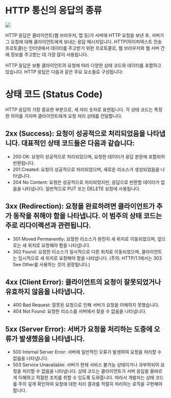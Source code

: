 # HTTP 통신의 응답의 종류

![](https://velog.velcdn.com/images/adultlee/post/d89030bd-5dbd-4486-8915-638a3a5db499/image.png)

HTTP 응답은 클라이언트(웹 브라우저, 앱 등)가 서버에 HTTP 요청을 보낸 후, 서버가 그 요청에 대해 클라이언트에게 보내는 응답 메시지입니다. HTTP(하이퍼텍스트 전송 프로토콜)는 인터넷에서 데이터를 주고받기 위한 프로토콜로, 웹 브라우저와 웹 서버 간에 정보를 주고받는 데 가장 많이 사용됩니다.

HTTP 응답은 보통 클라이언트의 요청에 따라 다양한 상태 코드와 데이터를 포함하고 있습니다. HTTP 응답은 다음과 같은 주요 요소들로 구성됩니다:

# 상태 코드 (Status Code)

HTTP 응답의 가장 중요한 부분으로, 세 자리 숫자로 표현됩니다. 각 상태 코드는 특정한 의미를 가지며 클라이언트에게 요청 처리 상태를 전달합니다.

## 2xx (Success): 요청이 성공적으로 처리되었음을 나타냅니다. 대표적인 상태 코드들은 다음과 같습니다:

- 200 OK: 요청이 성공적으로 처리되었으며, 요청한 데이터가 응답 본문에 포함되어 반환됩니다.
- 201 Created: 요청이 성공적으로 처리되었으며, 새로운 리소스가 생성되었음을 나타냅니다.
- 204 No Content: 요청은 성공적으로 처리되었지만, 응답으로 반환할 데이터가 없음을 나타냅니다. 일반적으로 PUT 또는 DELETE 요청에 사용됩니다.

## 3xx (Redirection): 요청을 완료하려면 클라이언트가 추가 동작을 취해야 함을 나타냅니다. 이 범주의 상태 코드는 주로 리다이렉션과 관련됩니다.

- 301 Moved Permanently: 요청한 리소스가 완전히 새 위치로 이동되었으며, 앞으로는 새 위치로 요청해야 함을 나타냅니다.
- 302 Found: 요청한 리소스가 일시적으로 다른 위치로 이동되었으며, 클라이언트는 임시적으로 새 위치로 요청해야 함을 나타냅니다. (주의: HTTP/1.1에서는 303 See Other를 사용하는 것이 권장됩니다.)

## 4xx (Client Error): 클라이언트의 요청이 잘못되었거나 유효하지 않음을 나타냅니다.

- 400 Bad Request: 잘못된 요청으로 인해 서버가 요청을 이해하지 못했습니다.
- 404 Not Found: 요청한 리소스를 서버에서 찾을 수 없음을 나타냅니다.

## 5xx (Server Error): 서버가 요청을 처리하는 도중에 오류가 발생했음을 나타냅니다.

- 500 Internal Server Error: 서버에 일반적인 오류가 발생하여 요청을 처리할 수 없음을 나타냅니다.
- 503 Service Unavailable: 서버가 현재 서비스 불가능 상태이거나 과부하되어 요청을 처리할 수 없음을 나타냅니다.
  상태 코드는 클라이언트가 서버 응답을 올바르게 이해하고 적절한 조치를 취할 수 있도록 도와줍니다. 따라서 개발자는 상태 코드를 주의 깊게 확인하여 요청에 대한 처리 결과를 적절히 처리하는 로직을 구현해야 합니다.
